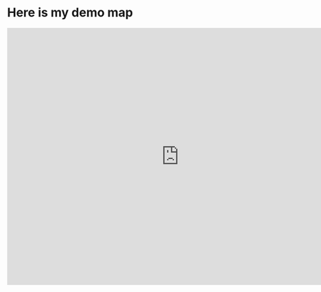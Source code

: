 # Here is my demo map

<iframe width="800" height="600" frameborder="0" allowfullscreen src="https://arcg.is/11e8TC"></iframe>

